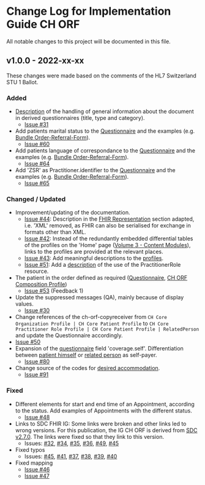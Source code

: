 # Change Log for Implementation Guide CH ORF
All notable changes to this project will be documented in this file.   

## v1.0.0 - 2022-xx-xx
These changes were made based on the comments of the HL7 Switzerland STU 1 Ballot.

### Added
* [Description](index.html#composition-resource) of the handling of general information about the document in derived questionnaires (title, type and category).
   * [Issue #31](https://github.com/hl7ch/ch-orf/issues/31) 
* Add patients marital status to the [Questionnaire](http://build.fhir.org/ig/hl7ch/ch-orf/branches/master/Questionnaire-order-referral-form.html) and the examples (e.g. [Bundle Order-Referral-Form](http://build.fhir.org/ig/hl7ch/ch-orf/branches/master/Bundle-bundle-order-referral-form.html)).
   * [Issue #60](https://github.com/hl7ch/ch-orf/issues/60)   
* Add patients language of correspondance to the [Questionnaire](http://build.fhir.org/ig/hl7ch/ch-orf/branches/master/Questionnaire-order-referral-form.html) and the examples (e.g. [Bundle Order-Referral-Form](http://build.fhir.org/ig/hl7ch/ch-orf/branches/master/Bundle-bundle-order-referral-form.html)).
   * [Issue #64](https://github.com/hl7ch/ch-orf/issues/64) 
* Add 'ZSR' as Practitioner.identifier to the [Questionnaire](http://build.fhir.org/ig/hl7ch/ch-orf/branches/master/Questionnaire-order-referral-form.html) and the examples (e.g. [Bundle Order-Referral-Form](http://build.fhir.org/ig/hl7ch/ch-orf/branches/master/Bundle-bundle-order-referral-form.html)).
   * [Issue #65](https://github.com/hl7ch/ch-orf/issues/65) 

   
### Changed / Updated
* Improvement/updating of the documentation.
   * [Issue #44](https://github.com/hl7ch/ch-orf/issues/44): Description in the [FHIR Representation](http://build.fhir.org/ig/hl7ch/ch-orf/branches/master/index.html#fhir-representation) section adapted, i.e. 'XML' removed, as FHIR can also be serialised for exchange in formats other than XML.
   * [Issue #42](https://github.com/hl7ch/ch-orf/issues/42): Instead of the redundantly embedded differential tables of the profiles on the 'Home' page ([Volume 3 - Content Modules](http://build.fhir.org/ig/hl7ch/ch-orf/branches/master/index.html#volume-3-%E2%80%93-content-modules)), links to the profiles are provided at the relevant places.
   * [Issue #43](https://github.com/hl7ch/ch-orf/issues/43): Add meaningful descriptions to the [profiles](http://build.fhir.org/ig/hl7ch/ch-orf/branches/master/profiles.html).
   * [Issue #51](https://github.com/hl7ch/ch-orf/issues/51): Add a [description](http://build.fhir.org/ig/hl7ch/ch-orf/branches/master/index.html#generic-elements-of-a-questionnaire) of the use of the PractitionerRole resource.
* The patient in the order defined as required ([Questionnaire](http://build.fhir.org/ig/hl7ch/ch-orf/branches/master/Questionnaire-order-referral-form.html), [CH ORF Composition Profile](http://build.fhir.org/ig/hl7ch/ch-orf/branches/master/StructureDefinition-ch-orf-composition.html))
   * [Issue #53](https://github.com/hl7ch/ch-orf/issues/53) (Feedback 1)
* Update the suppressed messages (QA), mainly because of display values.
   * [Issue #30](https://github.com/hl7ch/ch-orf/issues/30)
* Change references of the ch-orf-copyreceiver from `CH Core Organization Profile | CH Core Patient Profile` to `CH Core Practitioner Role Profile | CH Core Patient Profile | RelatedPerson` and update the Questionnaire accordingly.
* [Issue #50](https://github.com/hl7ch/ch-orf/issues/50)
* Expansion of the [questionnaire](http://build.fhir.org/ig/hl7ch/ch-orf/branches/master/Questionnaire-order-referral-form.html) field 'coverage.self'. Differentiation between [patient himself](http://build.fhir.org/ig/hl7ch/ch-orf/branches/master/Coverage-CoverageSelfPatient.html) or [related person](http://build.fhir.org/ig/hl7ch/ch-orf/branches/master/Coverage-CoverageSelfRelatedPerson.html) as self-payer.
   * [Issue #80](https://github.com/hl7ch/ch-orf/issues/80)
* Change source of the codes for [desired accommodation](http://build.fhir.org/ig/hl7ch/ch-orf/branches/master/ValueSet-ch-orf-vs-desiredaccommodation.html).
   * [Issue #91](https://github.com/hl7ch/ch-orf/issues/91)

 
### Fixed
* Different elements for start and end time of an Appointment, according to the status. Add examples of Appointments with the different status.
   * [Issue #48](https://github.com/hl7ch/ch-orf/issues/48)  
* Links to SDC FHIR IG: Some links were broken and other links led to wrong versions. For this publication, the IG CH ORF is derived from [SDC v2.7.0](http://hl7.org/fhir/uv/sdc/2019May/). The links were fixed so that they link to this version.
   * Issues: [#32](https://github.com/hl7ch/ch-orf/issues/32), [#34](https://github.com/hl7ch/ch-orf/issues/34), [#35](https://github.com/hl7ch/ch-orf/issues/35), [#36](https://github.com/hl7ch/ch-orf/issues/36), [#49](https://github.com/hl7ch/ch-orf/issues/49), [#45](https://github.com/hl7ch/ch-orf/issues/45)
* Fixed typos
   * Issues: [#45](https://github.com/hl7ch/ch-orf/issues/45), [#41](https://github.com/hl7ch/ch-orf/issues/41), [#37](https://github.com/hl7ch/ch-orf/issues/37), [#38](https://github.com/hl7ch/ch-orf/issues/38), [#39](https://github.com/hl7ch/ch-orf/issues/39), [#40](https://github.com/hl7ch/ch-orf/issues/40)
* Fixed mapping
   * [Issue #46](https://github.com/hl7ch/ch-orf/issues/46)  
   * [Issue #47](https://github.com/hl7ch/ch-orf/issues/47) 